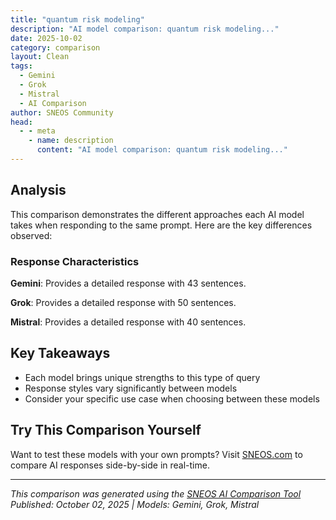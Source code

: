 ```yaml
---
title: "quantum risk modeling"
description: "AI model comparison: quantum risk modeling..."
date: 2025-10-02
category: comparison
layout: Clean
tags:
  - Gemini
  - Grok
  - Mistral
  - AI Comparison
author: SNEOS Community
head:
  - - meta
    - name: description
      content: "AI model comparison: quantum risk modeling..."
---
```


<ChatComparison
  title="quantum risk modeling"
  prompt="quantum risk modeling"
  :responses='{"Gemini": "Quantum risk modeling is an emerging field that aims to leverage the power of quantum computing to improve the accuracy and speed of risk assessments across various industries, particularly in finance. Classical risk models often struggle with the complexity of real-world scenarios, leading to approximations and limitations. Quantum computers, with their unique ability to perform complex calculations in parallel, hold the potential to overcome these limitations.\n\nHere\u0027s a breakdown of quantum risk modeling:\n\n**What are the limitations of classical risk models?**\n\n* **Computational Complexity:** Many risk models, such as those used for portfolio optimization, derivative pricing, and credit risk analysis, are computationally intensive. As the size and complexity of the data increase, classical algorithms can become too slow to provide timely results.\n* **Approximations:** To make calculations feasible, classical models often rely on simplifying assumptions that can reduce accuracy and potentially underestimate risks.\n* **Sampling Limitations:** Monte Carlo simulations, a widely used technique for risk assessment, require a large number of samples to achieve accurate results. The computational cost of generating these samples can be prohibitive for complex models.\n* **Limited Ability to Model Complex Dependencies:** Many risk factors are interconnected and exhibit complex dependencies. Classical models may struggle to capture these relationships accurately, leading to inaccurate risk assessments.\n\n**How can quantum computing help?**\n\nQuantum computers offer the potential to address these limitations through:\n\n* **Quantum Speedup:** Certain quantum algorithms can solve specific computational problems much faster than their classical counterparts. This speedup can be significant for computationally intensive risk calculations.\n* **Improved Accuracy:** By leveraging the unique properties of quantum mechanics, such as superposition and entanglement, quantum algorithms can potentially model complex dependencies and interactions more accurately.\n* **Efficient Sampling:** Quantum algorithms can be used to generate samples more efficiently than classical Monte Carlo methods, reducing the computational cost of simulations.\n\n**Specific Quantum Algorithms Used in Risk Modeling:**\n\n* **Quantum Amplitude Estimation (QAE):** This algorithm can estimate the probability of an event with quadratic speedup compared to classical Monte Carlo methods. This is useful for pricing derivatives, calculating Value at Risk (VaR), and assessing credit risk.\n* **Quantum Monte Carlo:** Quantum versions of Monte Carlo simulations can provide speedups for risk assessments that rely on sampling.\n* **Quantum Optimization Algorithms (e.g., QAOA, VQE):** These algorithms can be used to optimize portfolios, manage risk, and allocate capital more effectively.\n* **Quantum Machine Learning:** Quantum machine learning algorithms can be used to identify patterns in risk data, predict future risks, and improve the accuracy of risk models. Specifically:\n * **Quantum Support Vector Machines (QSVM):** Potentially better classification.\n * **Quantum Neural Networks (QNNs):** Could learn complex relationships in data more effectively.\n * **Quantum Principal Component Analysis (QPCA):** For dimensionality reduction, identifying key risk factors.\n\n**Applications of Quantum Risk Modeling:**\n\n* **Portfolio Optimization:** Quantum algorithms can be used to construct optimal portfolios that balance risk and return, taking into account complex market dynamics and constraints.\n* **Derivative Pricing:** Quantum computers can improve the accuracy and speed of pricing complex derivatives, such as options and swaps, by handling high-dimensional integrals and solving stochastic differential equations more efficiently.\n* **Credit Risk Analysis:** Quantum algorithms can be used to assess the creditworthiness of borrowers, identify potential defaults, and manage credit risk more effectively.\n* **Fraud Detection:** Quantum machine learning can enhance fraud detection systems by identifying patterns and anomalies that are difficult for classical algorithms to detect.\n* **Insurance:** Quantum computing can be applied to actuarial modeling, risk assessment, and pricing in the insurance industry.\n* **Cybersecurity Risk:** Quantum algorithms could model and assess cybersecurity risks by analyzing complex attack patterns and vulnerabilities.\n\n**Challenges and Future Directions:**\n\n* **Hardware Limitations:** Quantum computers are still in their early stages of development. Current quantum computers have limited qubit counts, coherence times, and gate fidelities, which restrict the size and complexity of the problems that can be solved.\n* **Algorithm Development:** More research is needed to develop quantum algorithms that are specifically tailored to risk modeling applications and that can provide significant speedups over classical methods.\n* **Data Preparation:** Preparing data for quantum algorithms can be challenging, as it often requires converting classical data into a quantum format.\n* **Software Tools and Infrastructure:** Developing user-friendly software tools and infrastructure is essential for making quantum risk modeling accessible to a wider audience of practitioners.\n* **Hybrid Approaches:** Combining classical and quantum algorithms (hybrid quantum-classical algorithms) may be necessary to leverage the strengths of both approaches.\n* **Quantum-Resistant Cryptography:** While Quantum computing can enhance risk modeling, it also poses a risk to existing cryptography. Development of post-quantum cryptographic methods is critical.\n\n**In summary, quantum risk modeling is a promising field that has the potential to revolutionize risk management by providing more accurate, faster, and more sophisticated risk assessments. While significant challenges remain, ongoing advancements in quantum computing hardware and algorithms are paving the way for practical applications of quantum risk modeling in the near future.**\n\nIt\u0027s important to stay informed about the advancements in quantum computing and its applications in risk modeling, as this technology is rapidly evolving.\n", "Grok": "Quantum risk modeling is an emerging field that leverages the principles and computational power of quantum computing to address complex risk assessment and management challenges in various domains, such as finance, cybersecurity, supply chain, and climate modeling. Traditional risk modeling relies on classical computing methods and probabilistic techniques (like Monte Carlo simulations) to quantify uncertainties and predict potential outcomes. Quantum risk modeling, on the other hand, uses quantum algorithms and quantum hardware to potentially solve these problems more efficiently or accurately, especially when dealing with high-dimensional data, optimization problems, or systems with a vast number of interdependent variables.\n\n### Key Concepts of Quantum Risk Modeling\n\n1. **Quantum Computing Basics**:\n - Quantum computers operate on the principles of quantum mechanics, utilizing qubits instead of classical bits. Qubits can exist in a superposition of states, enabling parallelism in computation.\n - Quantum phenomena like entanglement and interference allow quantum algorithms to explore solution spaces in ways that classical computers cannot, potentially offering exponential speedups for specific problems.\n\n2. **Risk Modeling Challenges**:\n - Risk modeling often involves computationally intensive tasks, such as simulating numerous scenarios (e.g., financial market movements, cyberattack patterns, or natural disaster impacts) and optimizing portfolios or mitigation strategies.\n - Classical methods can struggle with the \u0022curse of dimensionality,\u0022 where the computational cost grows exponentially with the number of variables or scenarios.\n - Quantum computing aims to address these challenges by offering faster convergence in simulations and improved optimization capabilities.\n\n3. **Quantum Algorithms for Risk Modeling**:\n Several quantum algorithms are particularly relevant to risk modeling:\n - **Quantum Monte Carlo**: This algorithm can potentially provide a quadratic speedup over classical Monte Carlo simulations, which are widely used in risk analysis for modeling uncertainty (e.g., pricing derivatives or assessing market risks).\n - **Quantum Amplitude Estimation (QAE)**: QAE is a quantum algorithm that can estimate expectation values (like average loss or gain) more efficiently than classical methods, which is useful for financial risk analysis or insurance modeling.\n - **Quantum Optimization**: Algorithms like the Quantum Approximate Optimization Algorithm (QAOA) can be applied to portfolio optimization, resource allocation, or logistics problems in supply chain risk management.\n - **Grover\u0027s Algorithm**: This algorithm provides a quadratic speedup for unstructured search problems, which can be useful in identifying rare but high-impact risks (e.g., black swan events) from large datasets.\n\n4. **Applications of Quantum Risk Modeling**:\n - **Finance**: Assessing market risks, credit risks, and operational risks; optimizing portfolios; and pricing complex derivatives.\n - **Cybersecurity**: Modeling the likelihood and impact of cyber threats by simulating attack vectors and vulnerabilities in quantum systems.\n - **Climate Risk**: Simulating climate scenarios and their cascading effects on ecosystems, economies, and infrastructure with greater accuracy.\n - **Insurance**: Improving actuarial models by better estimating rare events (catastrophic losses) and optimizing reinsurance strategies.\n - **Supply Chain**: Identifying risks in global supply chains by optimizing logistics and predicting disruptions under uncertainty.\n\n### Advantages of Quantum Risk Modeling\n- **Speed**: Quantum algorithms can potentially solve certain problems (like optimization and simulation) much faster than classical methods, enabling real-time or near-real-time risk assessments.\n- **Accuracy**: Quantum systems can model complex, interdependent systems with higher fidelity, capturing non-linearities and correlations that classical models often oversimplify.\n- **Scalability**: Quantum approaches may handle high-dimensional problems more effectively, which is critical in risk modeling where the number of variables (e.g., market factors, threat actors) can be vast.\n\n### Challenges and Limitations\n- **Current State of Quantum Hardware**: Quantum computers are still in the early stages of development (Noisy Intermediate-Scale Quantum, or NISQ era), with limited qubit counts and significant error rates. This restricts practical implementation of quantum risk modeling.\n- **Algorithm Development**: Designing quantum algorithms tailored for specific risk modeling tasks requires expertise and is an active area of research.\n- **Data Input**: Quantum computers require data to be encoded into quantum states, which can be a bottleneck and may introduce errors.\n- **Interpretability**: Quantum models may produce results that are harder to interpret compared to classical models, posing challenges for decision-making and regulatory compliance.\n- **Cost and Accessibility**: Quantum computing resources are expensive and not widely accessible, limiting their adoption for risk modeling.\n\n### Current Research and Industry Efforts\n- Financial institutions like JPMorgan Chase, Goldman Sachs, and Barclays are exploring quantum computing for risk analysis and portfolio optimization, often in collaboration with quantum hardware providers like IBM, Google, or Rigetti.\n- Research initiatives are focusing on hybrid quantum-classical approaches, where quantum algorithms handle specific sub-tasks (e.g., optimization) while classical systems manage data input/output and broader computations.\n- Governments and organizations are investing in quantum-safe cryptography as part of cybersecurity risk modeling, preparing for future threats posed by quantum computers breaking classical encryption.\n\n### Future Outlook\nQuantum risk modeling is still in its infancy but holds immense potential as quantum hardware matures and more robust quantum algorithms are developed. In the near term, hybrid approaches that combine classical and quantum techniques are likely to dominate. Over the long term (10\u201320 years), as fault-tolerant quantum computers become available, risk modeling could see transformative improvements, enabling organizations to tackle previously intractable problems.\n\nIf you\u0027re interested in a specific application (e.g., financial risk modeling) or a particular quantum algorithm, let me know, and I can dive deeper into that area!", "Mistral": "Quantum risk modeling is an emerging field that leverages the principles of quantum computing to enhance risk assessment and management. Traditional risk modeling often relies on classical computational methods, which can be limited in handling complex, high-dimensional data and probabilistic scenarios. Quantum computing, with its ability to process vast amounts of data and perform complex calculations more efficiently, offers new possibilities for risk modeling.\n\n### Key Concepts in Quantum Risk Modeling\n\n1. **Quantum Algorithms**:\n - **Quantum Monte Carlo Simulations**: These can be used to simulate complex financial models and risk scenarios more efficiently than classical Monte Carlo methods.\n - **Quantum Optimization**: Algorithms like the Quantum Approximate Optimization Algorithm (QAOA) can be used to find optimal solutions for risk management problems, such as portfolio optimization.\n\n2. **Quantum Machine Learning**:\n - **Quantum Support Vector Machines (QSVM)**: These can be used for classification tasks in risk assessment, such as identifying high-risk transactions or predicting market crashes.\n - **Quantum Neural Networks (QNN)**: These can be employed for pattern recognition and prediction in risk modeling, leveraging the quantum advantage in handling large datasets.\n\n3. **Quantum Probabilistic Models**:\n - **Quantum Bayesian Networks**: These can model complex probabilistic relationships and dependencies in risk scenarios, providing more accurate risk assessments.\n - **Quantum Markov Chains**: These can be used to model stochastic processes in risk management, such as the evolution of financial markets.\n\n4. **Quantum Data Analysis**:\n - **Quantum Principal Component Analysis (QPCA)**: This can be used to reduce the dimensionality of large datasets, making it easier to identify key risk factors.\n - **Quantum Clustering**: This can help in grouping similar risk scenarios or identifying clusters of high-risk events.\n\n### Applications of Quantum Risk Modeling\n\n1. **Financial Risk Management**:\n - **Portfolio Optimization**: Quantum algorithms can optimize portfolios by considering a vast number of scenarios and finding the best allocation to minimize risk.\n - **Credit Risk Assessment**: Quantum models can analyze large datasets to predict credit risk more accurately.\n - **Market Risk Analysis**: Quantum simulations can model market dynamics and predict potential risks more efficiently.\n\n2. **Operational Risk Management**:\n - **Supply Chain Risk**: Quantum algorithms can optimize supply chain operations by considering various risk factors and finding the most resilient strategies.\n - **Cybersecurity Risk**: Quantum models can analyze cyber threats and vulnerabilities, providing more robust risk assessments.\n\n3. **Environmental Risk Management**:\n - **Climate Risk**: Quantum simulations can model complex climate systems and predict environmental risks, such as natural disasters.\n - **Sustainability Risk**: Quantum models can assess the sustainability of various practices and their associated risks.\n\n### Challenges and Considerations\n\n1. **Technological Maturity**: Quantum computing is still in its early stages, and current quantum computers (quantum processors) have limitations in terms of qubit count, coherence time, and error rates.\n2. **Algorithm Development**: Developing efficient quantum algorithms for risk modeling requires expertise in both quantum computing and risk management.\n3. **Data Integration**: Integrating quantum risk models with existing classical systems and data sources can be challenging.\n4. **Regulatory Compliance**: Ensuring that quantum risk models comply with regulatory requirements and standards is crucial.\n\n### Future Directions\n\nAs quantum computing technology advances, the potential for quantum risk modeling will continue to grow. Research and development in this field are likely to focus on:\n\n- **Improving Quantum Hardware**: Developing more powerful and stable quantum processors.\n- **Advancing Quantum Algorithms**: Creating more efficient and scalable quantum algorithms for risk modeling.\n- **Hybrid Models**: Combining classical and quantum approaches to leverage the strengths of both.\n- **Real-World Applications**: Implementing quantum risk models in real-world scenarios to demonstrate their practical benefits.\n\nIn summary, quantum risk modeling holds significant promise for revolutionizing risk assessment and management by leveraging the unique capabilities of quantum computing. As the technology matures, it is expected to provide more accurate, efficient, and scalable solutions for complex risk scenarios."}' 
  published-date="12:44"
/>

## Analysis

This comparison demonstrates the different approaches each AI model takes when responding to the same prompt. Here are the key differences observed:

### Response Characteristics

**Gemini**: Provides a detailed response with 43 sentences. 

**Grok**: Provides a detailed response with 50 sentences. 

**Mistral**: Provides a detailed response with 40 sentences. 

## Key Takeaways

- Each model brings unique strengths to this type of query
- Response styles vary significantly between models
- Consider your specific use case when choosing between these models

## Try This Comparison Yourself

Want to test these models with your own prompts? Visit [SNEOS.com](https://sneos.com) to compare AI responses side-by-side in real-time.

---

*This comparison was generated using the [SNEOS AI Comparison Tool](https://sneos.com)*
*Published: October 02, 2025 | Models: Gemini, Grok, Mistral*
